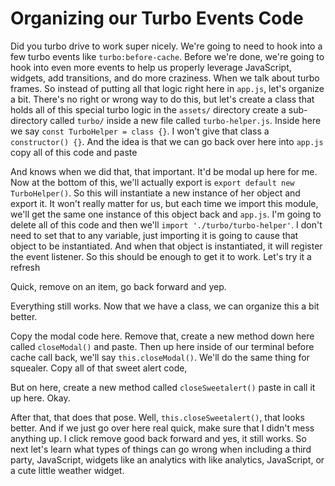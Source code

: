 # Organizing our Turbo Events Code

Did you turbo drive to work super nicely. We're going to need to hook into a few
turbo events like `turbo:before-cache`. Before we're done, we're going to hook into
even more events to help us properly leverage JavaScript, widgets, add transitions,
and do more craziness. When we talk about turbo frames. So instead of putting all
that logic right here in `app.js`, let's organize a bit. There's no right or wrong way
to do this, but let's create a class that holds all of this special turbo logic in
the `assets/` directory create a sub-directory called `turbo/` inside a new file called
`turbo-helper.js`. Inside here we say `const TurboHelper = class {}`. I won't give
that class a `constructor() {}`. And the idea is that we can go back over here into `app.js`
copy all of this code and paste

And knows when we did that, that important. It'd be modal up here for me. Now at the
bottom of this, we'll actually export is `export default new TurboHelper()`. So this
will instantiate a new instance of her object and export it. It won't really matter
for us, but each time we import this module, we'll get the same one instance of this
object back and `app.js`. I'm going to delete all of this code and then we'll
`import './turbo/turbo-helper'`. I don't need to set that to any variable,
just importing it is going to cause that object to be instantiated. And when that
object is instantiated, it will register the event listener. So this should be enough
to get it to work. Let's try it a refresh

Quick, remove on an item, go back forward and yep.

Everything still works. Now that we have a class, we can organize this a bit better.

Copy the modal code here. Remove that, create a new method down here called 
`closeModal()` and paste. Then up here inside of our terminal before cache call back, we'll
say `this.closeModal()`. We'll do the same thing for squealer. Copy all of that sweet
alert code,

But on here, create a new method called `closeSweetalert()` paste in call it up here.
Okay.

After that, that does that pose. Well, `this.closeSweetalert()`, that looks better. And if
we just go over here real quick, make sure that I didn't mess anything up. I click
remove good back forward and yes, it still works. So next let's learn what types of
things can go wrong when including a third party, JavaScript, widgets like an
analytics with like analytics, JavaScript, or a cute little weather widget.
